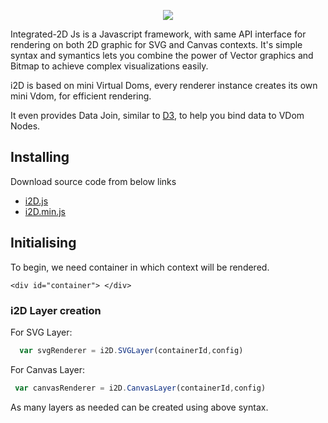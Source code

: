 <p align="center"> 
  <img src="https://avatars0.githubusercontent.com/u/32986301?s=200&v=4">
</p>
Integrated-2D Js is a Javascript framework, with same API interface for rendering on both 2D graphic for SVG and Canvas contexts. It's simple syntax and symantics lets you combine the power of Vector graphics and Bitmap to achieve complex visualizations easily.

i2D is based on mini Virtual Doms, every renderer instance creates its own mini Vdom, for efficient rendering.

It even provides Data Join, similar to [D3](https://d3js.org/), to help you bind data to VDom Nodes.

## Installing

Download source code from below links

* [i2D.js](https://raw.githubusercontent.com/g2djs/G2Djs/master/dist/g2d.js) 
* [i2D.min.js](https://raw.githubusercontent.com/g2djs/G2Djs/master/dist/g2d.min.js) 

## Initialising

To begin, we need container in which context will be rendered.

``` <div id="container"> </div> ```

### i2D Layer creation

For SVG Layer:
  ```javascript
    var svgRenderer = i2D.SVGLayer(containerId,config)
  ```
  
For Canvas Layer: 
   ```javascript
    var canvasRenderer = i2D.CanvasLayer(containerId,config)
  ```
  As many layers as needed can be created using above syntax. 
    